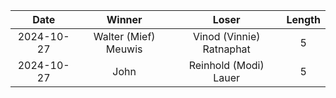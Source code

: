 |Date|Winner|Loser|Length|
|:--:|:----:|:---:|:----:|
|2024-10-27|Walter (Mief) Meuwis|Vinod (Vinnie) Ratnaphat|5|
|2024-10-27|John|Reinhold (Modi) Lauer|5|
